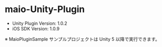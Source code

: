 # maio-Unity-Plugin

* Unity Plugin Version: 1.0.2
* iOS SDK Version: 1.0.9

※ MaioPluginSample サンプルプロジェクトは Unity 5 以降で実行できます。
